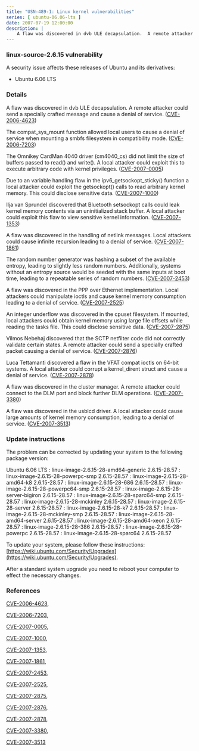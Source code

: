 ```yaml
---
title: "USN-489-1: Linux kernel vulnerabilities"
series: [ ubuntu-06.06-lts ]
date: 2007-07-19 12:00:00
description: |
    A flaw was discovered in dvb ULE decapsulation.  A remote attacker could send a specially crafted message and cause a denial of service. ([CVE-2006-4623](http://people.ubuntu.com/~ubuntu-security/cve/CVE-2006-4623))
--- 
```

 
### linux-source-2.6.15 vulnerability

A security issue affects these releases of Ubuntu and its derivatives:

* Ubuntu 6.06 LTS

### Details

A flaw was discovered in dvb ULE decapsulation. A remote attacker could send a specially crafted message and cause a denial of service. ([CVE-2006-4623](http://people.ubuntu.com/~ubuntu-security/cve/CVE-2006-4623))

The compat_sys_mount function allowed local users to cause a denial of service when mounting a smbfs filesystem in compatibility mode. ([CVE-2006-7203](http://people.ubuntu.com/~ubuntu-security/cve/CVE-2006-7203))

The Omnikey CardMan 4040 driver (cm4040_cs) did not limit the size of buffers passed to read() and write(). A local attacker could exploit this to execute arbitrary code with kernel privileges. ([CVE-2007-0005](http://people.ubuntu.com/~ubuntu-security/cve/CVE-2007-0005))

Due to an variable handling flaw in the ipv6_getsockopt_sticky() function a local attacker could exploit the getsockopt() calls to read arbitrary kernel memory. This could disclose sensitive data. ([CVE-2007-1000](http://people.ubuntu.com/~ubuntu-security/cve/CVE-2007-1000))

Ilja van Sprundel discovered that Bluetooth setsockopt calls could leak kernel memory contents via an uninitialized stack buffer. A local attacker could exploit this flaw to view sensitive kernel information. ([CVE-2007-1353](http://people.ubuntu.com/~ubuntu-security/cve/CVE-2007-1353))

A flaw was discovered in the handling of netlink messages. Local attackers could cause infinite recursion leading to a denial of service. ([CVE-2007-1861](http://people.ubuntu.com/~ubuntu-security/cve/CVE-2007-1861))

The random number generator was hashing a subset of the available entropy, leading to slightly less random numbers. Additionally, systems without an entropy source would be seeded with the same inputs at boot time, leading to a repeatable series of random numbers. ([CVE-2007-2453](http://people.ubuntu.com/~ubuntu-security/cve/CVE-2007-2453))

A flaw was discovered in the PPP over Ethernet implementation. Local attackers could manipulate ioctls and cause kernel memory consumption leading to a denial of service. ([CVE-2007-2525](http://people.ubuntu.com/~ubuntu-security/cve/CVE-2007-2525))

An integer underflow was discovered in the cpuset filesystem. If mounted, local attackers could obtain kernel memory using large file offsets while reading the tasks file. This could disclose sensitive data. ([CVE-2007-2875](http://people.ubuntu.com/~ubuntu-security/cve/CVE-2007-2875))

Vilmos Nebehaj discovered that the SCTP netfilter code did not correctly validate certain states. A remote attacker could send a specially crafted packet causing a denial of service. ([CVE-2007-2876](http://people.ubuntu.com/~ubuntu-security/cve/CVE-2007-2876))

Luca Tettamanti discovered a flaw in the VFAT compat ioctls on 64-bit systems. A local attacker could corrupt a kernel_dirent struct and cause a denial of service. ([CVE-2007-2878](http://people.ubuntu.com/~ubuntu-security/cve/CVE-2007-2878))

A flaw was discovered in the cluster manager. A remote attacker could connect to the DLM port and block further DLM operations. ([CVE-2007-3380](http://people.ubuntu.com/~ubuntu-security/cve/CVE-2007-3380))

A flaw was discovered in the usblcd driver. A local attacker could cause large amounts of kernel memory consumption, leading to a denial of service. ([CVE-2007-3513](http://people.ubuntu.com/~ubuntu-security/cve/CVE-2007-3513))

### Update instructions

The problem can be corrected by updating your system to the following package version:

Ubuntu 6.06 LTS
 : linux-image-2.6.15-28-amd64-generic <span>2.6.15-28.57</span>
 : linux-image-2.6.15-28-powerpc-smp <span>2.6.15-28.57</span>
 : linux-image-2.6.15-28-amd64-k8 <span>2.6.15-28.57</span>
 : linux-image-2.6.15-28-686 <span>2.6.15-28.57</span>
 : linux-image-2.6.15-28-powerpc64-smp <span>2.6.15-28.57</span>
 : linux-image-2.6.15-28-server-bigiron <span>2.6.15-28.57</span>
 : linux-image-2.6.15-28-sparc64-smp <span>2.6.15-28.57</span>
 : linux-image-2.6.15-28-mckinley <span>2.6.15-28.57</span>
 : linux-image-2.6.15-28-server <span>2.6.15-28.57</span>
 : linux-image-2.6.15-28-k7 <span>2.6.15-28.57</span>
 : linux-image-2.6.15-28-mckinley-smp <span>2.6.15-28.57</span>
 : linux-image-2.6.15-28-amd64-server <span>2.6.15-28.57</span>
 : linux-image-2.6.15-28-amd64-xeon <span>2.6.15-28.57</span>
 : linux-image-2.6.15-28-386 <span>2.6.15-28.57</span>
 : linux-image-2.6.15-28-powerpc <span>2.6.15-28.57</span>
 : linux-image-2.6.15-28-sparc64 <span>2.6.15-28.57</span>

To update your system, please follow these instructions: [https://wiki.ubuntu.com/Security/Upgrades](https://wiki.ubuntu.com/Security/Upgrades).

After a standard system upgrade you need to reboot your computer to effect the necessary changes.

### References

 [CVE-2006-4623](http://people.ubuntu.com/~ubuntu-security/cve/CVE-2006-4623), 

 [CVE-2006-7203](http://people.ubuntu.com/~ubuntu-security/cve/CVE-2006-7203), 

 [CVE-2007-0005](http://people.ubuntu.com/~ubuntu-security/cve/CVE-2007-0005), 

 [CVE-2007-1000](http://people.ubuntu.com/~ubuntu-security/cve/CVE-2007-1000), 

 [CVE-2007-1353](http://people.ubuntu.com/~ubuntu-security/cve/CVE-2007-1353), 

 [CVE-2007-1861](http://people.ubuntu.com/~ubuntu-security/cve/CVE-2007-1861), 

 [CVE-2007-2453](http://people.ubuntu.com/~ubuntu-security/cve/CVE-2007-2453), 

 [CVE-2007-2525](http://people.ubuntu.com/~ubuntu-security/cve/CVE-2007-2525), 

 [CVE-2007-2875](http://people.ubuntu.com/~ubuntu-security/cve/CVE-2007-2875), 

 [CVE-2007-2876](http://people.ubuntu.com/~ubuntu-security/cve/CVE-2007-2876), 

 [CVE-2007-2878](http://people.ubuntu.com/~ubuntu-security/cve/CVE-2007-2878), 

 [CVE-2007-3380](http://people.ubuntu.com/~ubuntu-security/cve/CVE-2007-3380), 

 [CVE-2007-3513](http://people.ubuntu.com/~ubuntu-security/cve/CVE-2007-3513)
 
